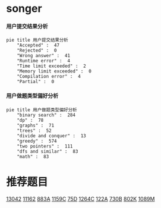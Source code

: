 # songer

<!-- tabs:start -->



#### **用户提交结果分析**

```mermaid
pie title 用户提交结果分析
    "Accepted" :  47
    "Rejected" :  0
    "Wrong answer" :  41
    "Runtime error" :  4
    "Time limit exceeded" :  2
    "Memory limit exceeded" :  0
    "Compilation error" :  4
    "Partial" :  0
```

#### **用户做题类型偏好分析**

```mermaid
pie title 用户做题类型偏好分析
    "binary search" :  284
    "dp" :  78
    "graphs" :  71
    "trees" :  52
    "divide and conquer" :  13
    "greedy" :  574
    "two pointers" :  111
    "dfs and similar" :  83
    "math" :  83
```



<!-- tabs:end -->
# 推荐题目
[13042](https://codeforces.com/contest/1304/problem/2)
[11162](https://codeforces.com/contest/1116/problem/2)
[883A](https://codeforces.com/contest/883/problem/A)
[1159C](https://codeforces.com/contest/1159/problem/C)
[75D](https://codeforces.com/contest/75/problem/D)
[1264C](https://codeforces.com/contest/1264/problem/C)
[122A](https://codeforces.com/contest/122/problem/A)
[730B](https://codeforces.com/contest/730/problem/B)
[802K](https://codeforces.com/contest/802/problem/K)
[1089M](https://codeforces.com/contest/1089/problem/M)
